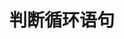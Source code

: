 <!--
 * @Author: shgopher shgopher@gmail.com
 * @Date: 2024-01-24 00:18:18
 * @LastEditors: shgopher shgopher@gmail.com
 * @LastEditTime: 2024-01-24 00:18:24
 * @FilePath: /TSFamily/ts/判断循环语句/README.md
 * @Description: 
 * 
 * Copyright (c) 2024 by shgopher, All Rights Reserved. 
-->
# 判断循环语句
